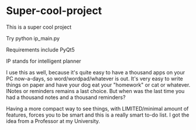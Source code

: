 # Super-cool-project
This is a super cool project



Try python ip_main.py

Requirements include PyQt5 

IP stands for intelligent planner




I use this as well, because it's quite easy to have a thousand apps on your PC now-a-days, so word/wordpad/whatever is out.
It's very easy to write things on paper and have your dog eat your "homework" or cat or whatever.
INotes or reminders remains a last choice. But when was the last time you had a thousand notes and a thousand reminders?

Having a more compact way to see things, with LIMITED/minimal amount of features, forces you to be smart and this is a really smart to-do list.
I got the idea from a Professor at my University. 
